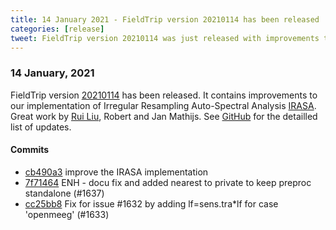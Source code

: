 ```yaml
---
title: 14 January 2021 - FieldTrip version 20210114 has been released
categories: [release]
tweet: FieldTrip version 20210114 was just released with improvements to our Irregular Resampling Auto-Spectral Analysis (IRASA) implementation! Heavy lifting by Riu Liu, Robert and Jan Mathijs. See http://www.fieldtriptoolbox.org/#14-january-2021
---
```


### 14 January, 2021

FieldTrip version [20210114](http://github.com/fieldtrip/fieldtrip/releases/tag/20210114) has been released. It contains improvements to our implementation of Irregular Resampling Auto-Spectral Analysis [IRASA](https://www.fieldtriptoolbox.org/example/irasa/). Great work by [Rui Liu](https://www.researchgate.net/profile/Rui-Liu), Robert and Jan Mathijs. See [GitHub](https://github.com/fieldtrip/fieldtrip/compare/20210113...20210114) for the detailled list of updates.

#### Commits

- [cb490a3](http://github.com/fieldtrip/fieldtrip/commit/cb490a3) improve the IRASA implementation
- [7f71464](http://github.com/fieldtrip/fieldtrip/commit/7f71464) ENH - docu fix and added nearest to private to keep preproc standalone (#1637)
- [cc25bb8](http://github.com/fieldtrip/fieldtrip/commit/cc25bb8) Fix for issue #1632 by adding lf=sens.tra*lf for case 'openmeeg' (#1633)
